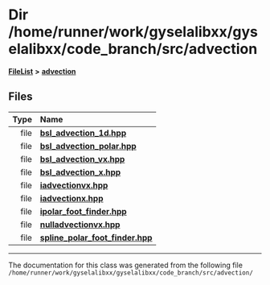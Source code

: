 

# Dir /home/runner/work/gyselalibxx/gyselalibxx/code\_branch/src/advection



[**FileList**](files.md) **>** [**advection**](dir_b90fde0f10c67a9aef841a6e6700f1f6.md)












## Files

| Type | Name |
| ---: | :--- |
| file | [**bsl\_advection\_1d.hpp**](bsl__advection__1d_8hpp.md) <br> |
| file | [**bsl\_advection\_polar.hpp**](bsl__advection__polar_8hpp.md) <br> |
| file | [**bsl\_advection\_vx.hpp**](bsl__advection__vx_8hpp.md) <br> |
| file | [**bsl\_advection\_x.hpp**](bsl__advection__x_8hpp.md) <br> |
| file | [**iadvectionvx.hpp**](iadvectionvx_8hpp.md) <br> |
| file | [**iadvectionx.hpp**](iadvectionx_8hpp.md) <br> |
| file | [**ipolar\_foot\_finder.hpp**](ipolar__foot__finder_8hpp.md) <br> |
| file | [**nulladvectionvx.hpp**](nulladvectionvx_8hpp.md) <br> |
| file | [**spline\_polar\_foot\_finder.hpp**](spline__polar__foot__finder_8hpp.md) <br> |



























































------------------------------
The documentation for this class was generated from the following file `/home/runner/work/gyselalibxx/gyselalibxx/code_branch/src/advection/`

